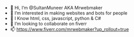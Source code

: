 - 👋 Hi, I’m @SultanMuneer AKA Mrwebmaker 
- 👀 I’m interested in making websites and bots for people
- 🌱 I Know html, css, javascript, python & C#
- 💞️ I’m looking to collaborate on fiverr
- 📫 https://www.fiverr.com/mrwebmaker?up_rollout=true
<!---
SultanMuneer/SultanMuneer is a ✨ special ✨ repository because its `README.md` (this file) appears on your GitHub profile.
You can click the Preview link to take a look at your changes.
--->
